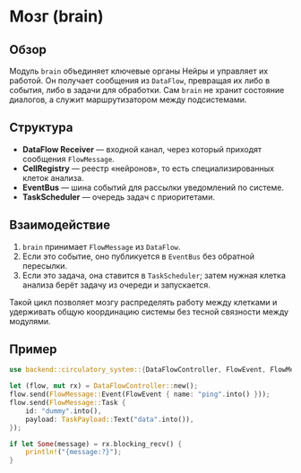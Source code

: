 # Мозг (brain)

<!-- neira:meta
id: NEI-20240918-brain-doc
intent: docs
summary: Описана структура мозга и взаимодействие с DataFlow, EventBus и TaskScheduler.
-->
<!-- neira:meta
id: NEI-20240514-brain-doc-example
intent: docs
summary: Добавлен пример отправки FlowEvent и TaskPayload через DataFlowController.
-->

## Обзор
Модуль `brain` объединяет ключевые органы Нейры и управляет их работой. Он
получает сообщения из `DataFlow`, превращая их либо в события, либо в задачи для
обработки. Сам `brain` не хранит состояние диалогов, а служит маршрутизатором
между подсистемами.

## Структура
- **DataFlow Receiver** — входной канал, через который приходят сообщения
  `FlowMessage`.
- **CellRegistry** — реестр «нейронов», то есть специализированных клеток
  анализа.
- **EventBus** — шина событий для рассылки уведомлений по системе.
- **TaskScheduler** — очередь задач с приоритетами.

## Взаимодействие
1. `brain` принимает `FlowMessage` из `DataFlow`.
2. Если это событие, оно публикуется в `EventBus` без обратной пересылки.
3. Если это задача, она ставится в `TaskScheduler`; затем нужная клетка
   анализа берёт задачу из очереди и запускается.

Такой цикл позволяет мозгу распределять работу между клетками и удерживать
общую координацию системы без тесной связности между модулями.

## Пример

```rust
use backend::circulatory_system::{DataFlowController, FlowEvent, FlowMessage, TaskPayload};

let (flow, mut rx) = DataFlowController::new();
flow.send(FlowMessage::Event(FlowEvent { name: "ping".into() }));
flow.send(FlowMessage::Task {
    id: "dummy".into(),
    payload: TaskPayload::Text("data".into()),
});

if let Some(message) = rx.blocking_recv() {
    println!("{message:?}");
}
```
